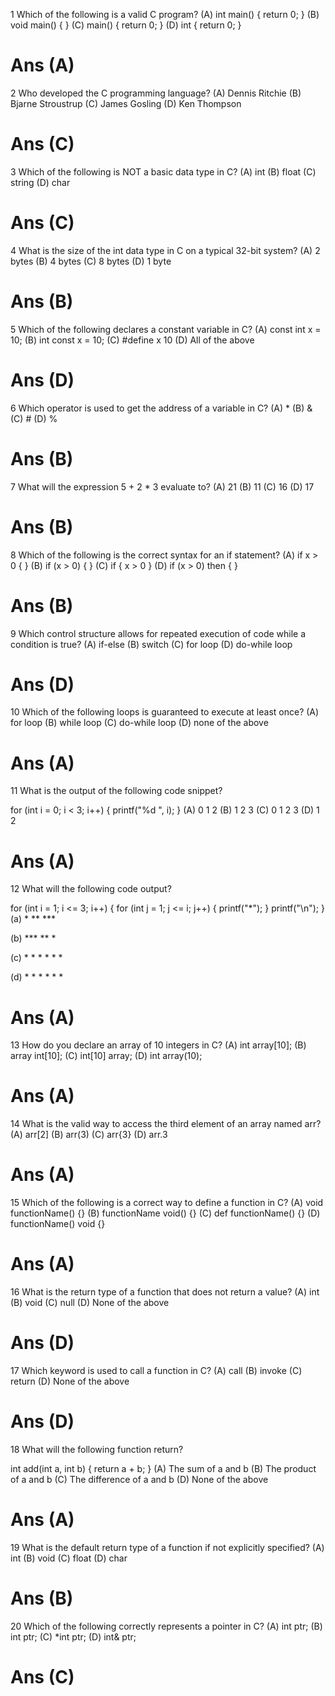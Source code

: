 1 Which of the following is a valid C program?
(A) int main() { return 0; } (B) void main() { } (C) main() { return 0; } (D) int { return 0; }
# Ans (A)

2 Who developed the C programming language?
(A) Dennis Ritchie (B) Bjarne Stroustrup (C) James Gosling (D) Ken Thompson
# Ans (C)

3 Which of the following is NOT a basic data type in C?
(A) int (B) float (C) string (D) char
# Ans (C)

4 What is the size of the int data type in C on a typical 32-bit system?
(A) 2 bytes (B) 4 bytes (C) 8 bytes (D) 1 byte
# Ans (B)

5 Which of the following declares a constant variable in C?
(A) const int x = 10; (B) int const x = 10; (C) #define x 10 (D) All of the above
# Ans (D)

6 Which operator is used to get the address of a variable in C?
(A) * (B) & (C) # (D) %
# Ans (B)

7 What will the expression 5 + 2 * 3 evaluate to?
(A) 21 (B) 11 (C) 16 (D) 17
# Ans (B)

8 Which of the following is the correct syntax for an if statement?
(A) if x > 0 { } (B) if (x > 0) { } (C) if { x > 0 } (D) if (x > 0) then { }
# Ans (B)

9 Which control structure allows for repeated execution of code while a condition is true?
(A) if-else (B) switch (C) for loop (D) do-while loop
# Ans (D)

10 Which of the following loops is guaranteed to execute at least once?
(A) for loop (B) while loop (C) do-while loop (D) none of the above
# Ans (A)

11 What is the output of the following code snippet?

for (int i = 0; i < 3; i++) {
    printf("%d ", i);
}
(A) 0 1 2 (B) 1 2 3 (C) 0 1 2 3 (D) 1 2
# Ans (A)

12 What will the following code output?

for (int i = 1; i <= 3; i++) {
    for (int j = 1; j <= i; j++) {
        printf("*");
    }
    printf("\n");
}
(a) * ** ***

(b) *** ** *

(c) * * * * * *

(d) * * * * * *
# Ans (A)

13 How do you declare an array of 10 integers in C?
(A) int array[10]; (B) array int[10]; (C) int[10] array; (D) int array(10);
# Ans (A)

14 What is the valid way to access the third element of an array named arr?
(A) arr[2] (B) arr(3) (C) arr{3} (D) arr.3
# Ans (A)

15 Which of the following is a correct way to define a function in C?
(A) void functionName() {} (B) functionName void() {} (C) def functionName() {} (D) functionName() void {}
# Ans (A)

16 What is the return type of a function that does not return a value?
(A) int (B) void (C) null (D) None of the above
# Ans (D)

17 Which keyword is used to call a function in C?
(A) call (B) invoke (C) return (D) None of the above
# Ans (D)

18 What will the following function return?

int add(int a, int b) {
    return a + b;
}
(A) The sum of a and b (B) The product of a and b (C) The difference of a and b (D) None of the above
# Ans (A)

19 What is the default return type of a function if not explicitly specified?
(A) int (B) void (C) float (D) char
# Ans (B)

20 Which of the following correctly represents a pointer in C?
(A) int ptr; (B) int ptr; (C) *int ptr; (D) int& ptr;
# Ans (C)